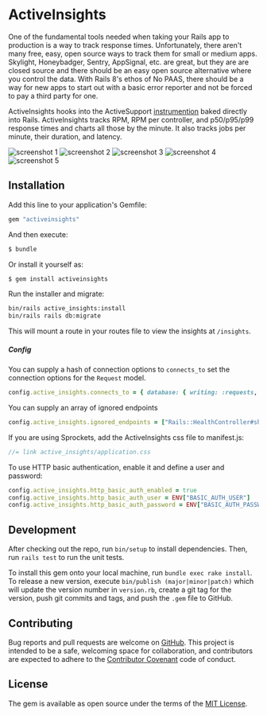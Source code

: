 # ActiveInsights

One of the fundamental tools needed when taking your Rails app to production is
a way to track response times. Unfortunately, there aren't many free, easy,
open source ways to track them for small or medium apps. Skylight, Honeybadger,
Sentry, AppSignal, etc. are great, but they are are closed source and
there should be an easy open source alternative where you control the data.
With Rails 8's ethos of No PAAS, there should be a way for new apps to start out
with a basic error reporter and not be forced to pay a third party for one.

ActiveInsights hooks into the ActiveSupport [instrumention](https://guides.rubyonrails.org/active_support_instrumentation.html#)
baked directly into Rails. ActiveInsights tracks RPM, RPM per controller, and
p50/p95/p99 response times and charts all those by the minute. It also tracks
jobs per minute, their duration, and latency.

![screenshot 1](https://github.com/npezza93/activeinsights/blob/main/.github/screenshot1.png)
![screenshot 2](https://github.com/npezza93/activeinsights/blob/main/.github/screenshot2.png)
![screenshot 3](https://github.com/npezza93/activeinsights/blob/main/.github/screenshot3.png)
![screenshot 4](https://github.com/npezza93/activeinsights/blob/main/.github/screenshot4.png)
![screenshot 5](https://github.com/npezza93/activeinsights/blob/main/.github/screenshot5.png)

## Installation
Add this line to your application's Gemfile:

```ruby
gem "activeinsights"
```

And then execute:
```bash
$ bundle
```

Or install it yourself as:
```bash
$ gem install activeinsights
```

Run the installer and migrate:
```bash
bin/rails active_insights:install
bin/rails rails db:migrate
```

This will mount a route in your routes file to view the insights at `/insights`.


##### Config

You can supply a hash of connection options to `connects_to` set the connection
options for the `Request` model.

```ruby
config.active_insights.connects_to = { database: { writing: :requests, reading: :requests } }
```

You can supply an array of ignored endpoints

```ruby
config.active_insights.ignored_endpoints = ["Rails::HealthController#show"]
```

If you are using Sprockets, add the ActiveInsights css file to manifest.js:
```javascript
//= link active_insights/application.css
```

To use HTTP basic authentication, enable it and define a user and password:

```ruby
config.active_insights.http_basic_auth_enabled = true
config.active_insights.http_basic_auth_user = ENV["BASIC_AUTH_USER"]
config.active_insights.http_basic_auth_password = ENV["BASIC_AUTH_PASSWORD"]
```

## Development

After checking out the repo, run `bin/setup` to install dependencies. Then, run
`rails test` to run the unit tests.

To install this gem onto your local machine, run `bundle exec rake install`. To
release a new version, execute `bin/publish (major|minor|patch)` which will
update the version number in `version.rb`, create a git tag for the version,
push git commits and tags, and push the `.gem` file to GitHub.

## Contributing

Bug reports and pull requests are welcome on
[GitHub](https://github.com/npezza93/activeinsights). This project is intended to
be a safe, welcoming space for collaboration, and contributors are expected to
adhere to the [Contributor Covenant](http://contributor-covenant.org) code of
conduct.

## License

The gem is available as open source under the terms of the
[MIT License](https://opensource.org/licenses/MIT).
